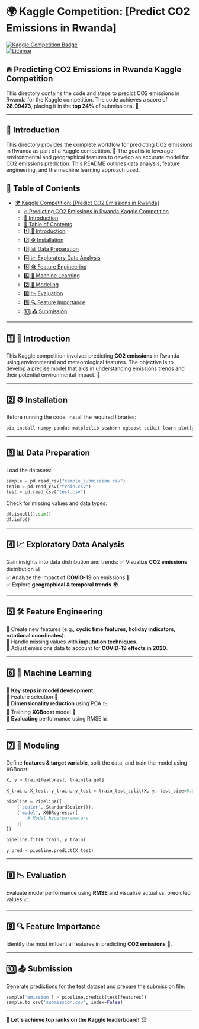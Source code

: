 # 🌍 Kaggle Competition: [Predict CO2 Emissions in Rwanda]  

[![Kaggle Competition Badge](https://img.shields.io/badge/CO2_Prediction-20BEFF.svg)](https://www.kaggle.com/competitions/playground-series-s3e20?rvi=1)  
[![License](https://img.shields.io/github/license/1AyaNabil1/Kaggle-Competition.svg)](https://github.com/1AyaNabil1/Kaggle-Competition/blob/main/LICENSE)  

## 🔥 Predicting CO2 Emissions in Rwanda Kaggle Competition  
This directory contains the code and steps to predict CO2 emissions in Rwanda for the Kaggle competition. The code achieves a score of **28.09473**, placing it in the **top 24%** of submissions. 🚀

---

## 📌 Introduction  
This directory provides the complete workflow for predicting CO2 emissions in Rwanda as part of a Kaggle competition. 🌿 The goal is to leverage environmental and geographical features to develop an accurate model for CO2 emissions prediction. This README outlines data analysis, feature engineering, and the machine learning approach used.

## 📖 Table of Contents  
- [🌍 Kaggle Competition: \[Predict CO2 Emissions in Rwanda\]](#-kaggle-competition-predict-co2-emissions-in-rwanda)
  - [🔥 Predicting CO2 Emissions in Rwanda Kaggle Competition](#-predicting-co2-emissions-in-rwanda-kaggle-competition)
  - [📌 Introduction](#-introduction)
  - [📖 Table of Contents](#-table-of-contents)
  - [1️⃣ 📌 Introduction ](#1️⃣--introduction-)
  - [2️⃣ ⚙️ Installation ](#2️⃣-️-installation-)
  - [3️⃣ 📊 Data Preparation ](#3️⃣--data-preparation-)
  - [4️⃣ 📈 Exploratory Data Analysis ](#4️⃣--exploratory-data-analysis-)
  - [5️⃣ 🛠 Feature Engineering ](#5️⃣--feature-engineering-)
  - [6️⃣ 🤖 Machine Learning ](#6️⃣--machine-learning-)
  - [7️⃣ 📡 Modeling ](#7️⃣--modeling-)
  - [8️⃣ 📉 Evaluation ](#8️⃣--evaluation-)
  - [9️⃣ 🔍 Feature Importance ](#9️⃣--feature-importance-)
  - [🔟 📤 Submission ](#--submission-)

---

## 1️⃣ 📌 Introduction <a name="introduction"></a>  
This Kaggle competition involves predicting **CO2 emissions** in Rwanda using environmental and meteorological features. The objective is to develop a precise model that aids in understanding emissions trends and their potential environmental impact. 🌱

---

## 2️⃣ ⚙️ Installation <a name="installation"></a>  
Before running the code, install the required libraries:  
```bash
pip install numpy pandas matplotlib seaborn xgboost scikit-learn plotly
```

---

## 3️⃣ 📊 Data Preparation <a name="data-preparation"></a>  
Load the datasets:  
```python
sample = pd.read_csv("sample_submission.csv")
train = pd.read_csv("train.csv")
test = pd.read_csv("test.csv")
```
Check for missing values and data types:  
```python
df.isnull().sum()
df.info()
```

---

## 4️⃣ 📈 Exploratory Data Analysis <a name="exploratory-data-analysis"></a>  
Gain insights into data distribution and trends:
✅ Visualize **CO2 emissions** distribution 📊  
✅ Analyze the impact of **COVID-19** on emissions 🦠  
✅ Explore **geographical & temporal trends** 🌍  

---

## 5️⃣ 🛠 Feature Engineering <a name="feature-engineering"></a>  
🔹 Create new features (e.g., **cyclic time features, holiday indicators, rotational coordinates**).  
🔹 Handle missing values with **imputation techniques**.  
🔹 Adjust emissions data to account for **COVID-19 effects in 2020**.  

---

## 6️⃣ 🤖 Machine Learning <a name="machine-learning"></a>  
📌 **Key steps in model development:**  
🔹 Feature selection 🎯  
🔹 **Dimensionality reduction** using PCA 📉  
🔹 Training **XGBoost** model 🚀  
🔹 **Evaluating** performance using RMSE 📊  

---

## 7️⃣ 📡 Modeling <a name="modeling"></a>  
Define **features & target variable**, split the data, and train the model using XGBoost:  
```python
X, y = train[features], train[target]

X_train, X_test, y_train, y_test = train_test_split(X, y, test_size=0.25, random_state=42)

pipeline = Pipeline([
    ('scaler', StandardScaler()),
    ('model', XGBRegressor(
        # Model hyperparameters
    ))
])

pipeline.fit(X_train, y_train)

y_pred = pipeline.predict(X_test)
```

---

## 8️⃣ 📉 Evaluation <a name="evaluation"></a>  
Evaluate model performance using **RMSE** and visualize actual vs. predicted values 📈.  

---

## 9️⃣ 🔍 Feature Importance <a name="feature-importance"></a>  
Identify the most influential features in predicting **CO2 emissions** 🧐.  

---

## 🔟 📤 Submission <a name="submission"></a>  
Generate predictions for the test dataset and prepare the submission file:  
```python
sample['emission'] = pipeline.predict(test[features])
sample.to_csv('submission.csv', index=False)
```

---

🚀 **Let's achieve top ranks on the Kaggle leaderboard!** 🏆
